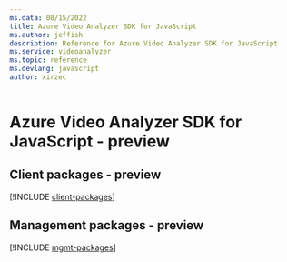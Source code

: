 ```yaml
---
ms.data: 08/15/2022
title: Azure Video Analyzer SDK for JavaScript
ms.author: jeffish
description: Reference for Azure Video Analyzer SDK for JavaScript
ms.service: videoanalyzer
ms.topic: reference
ms.devlang: javascript
author: xirzec
---
```

# Azure Video Analyzer SDK for JavaScript - preview

## Client packages - preview
[!INCLUDE [client-packages](video-analyzer-client-index.md)]
## Management packages - preview
[!INCLUDE [mgmt-packages](video-analyzer-mgmt-index.md)]